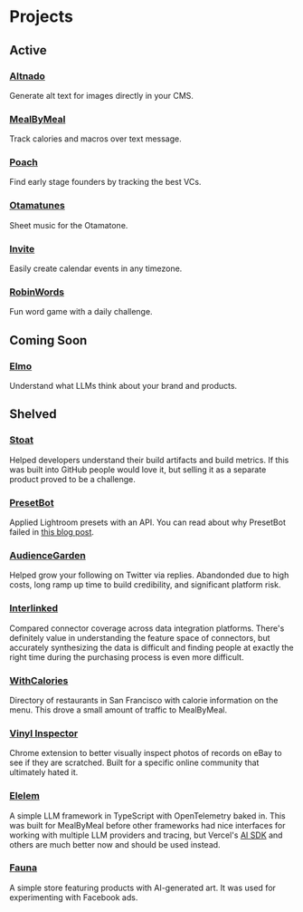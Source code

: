 # Projects

## Active

### [Altnado](https://www.altnado.com/)
Generate alt text for images directly in your CMS.

### [MealByMeal](https://mealbymeal.com/)
Track calories and macros over text message.

### [Poach](https://poach.vc/)
Find early stage founders by tracking the best VCs.

### [Otamatunes](https://otamatunes.com/)
Sheet music for the Otamatone.

### [Invite](https://invite.sh/)
Easily create calendar events in any timezone.

### [RobinWords](https://robinwords.com/)
Fun word game with a daily challenge.

## Coming Soon

### [Elmo](https://www.elmohq.com/)
Understand what LLMs think about your brand and products.

## Shelved

### [Stoat](https://stoat.dev/)
Helped developers understand their build artifacts and build metrics. If this was built into GitHub people would love it, but selling it as a separate product proved to be a challenge.

### [PresetBot](https://www.presetbot.com/)
Applied Lightroom presets with an API. You can read about why PresetBot failed in [this blog post](/posts/building-a-waitlist-the-wrong-way/).

### [AudienceGarden](https://www.audiencegarden.com/)
Helped grow your following on Twitter via replies. Abandonded due to high costs, long ramp up time to build credibility, and significant platform risk.

### [Interlinked](https://www.interlinked.fyi/)
Compared connector coverage across data integration platforms. There's definitely value in understanding the feature space of connectors, but accurately synthesizing the data is difficult and finding people at exactly the right time during the purchasing process is even more difficult.

### [WithCalories](https://withcalories.com/)
Directory of restaurants in San Francisco with calorie information on the menu. This drove a small amount of traffic to MealByMeal.

### [Vinyl Inspector](https://www.vinylinspector.com/)
Chrome extension to better visually inspect photos of records on eBay to see if they are scratched. Built for a specific  online community that ultimately hated it. 

### [Elelem](https://github.com/jrhizor/elelem)
A simple LLM framework in TypeScript with OpenTelemetry baked in. This was built for MealByMeal before other frameworks had nice interfaces for working with multiple LLM providers and tracing, but Vercel's [AI SDK](https://sdk.vercel.ai/) and others are much better now and should be used instead.

### [Fauna](https://fauna.so/)
A simple store featuring products with AI-generated art. It was used for experimenting with Facebook ads.
